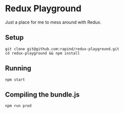 # Redux Playground

Just a place for me to mess around with Redux.

## Setup

```
git clone git@github.com:rapind/redux-playground.git
cd redux-playground && npm install
```

## Running

```
npm start
```

## Compiling the bundle.js

```
npm run prod
```
